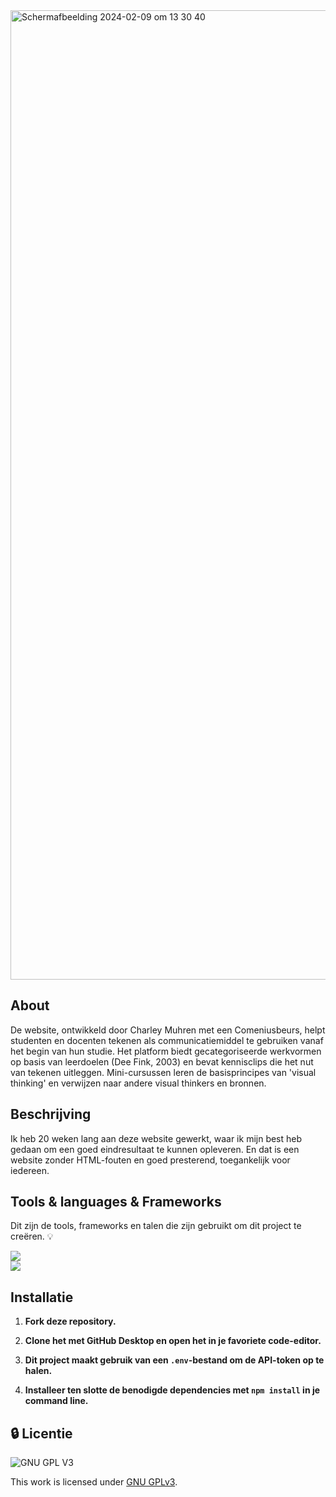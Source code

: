 

<img width="1551" alt="Scherm­afbeelding 2024-02-09 om 13 30 40" src="https://github.com/iBadr49/visual-thinking/assets/112857932/f087a63f-a404-428c-a1ab-e3ffde47955a">


## About

De website, ontwikkeld door Charley Muhren met een Comeniusbeurs, helpt studenten en docenten tekenen als communicatiemiddel te gebruiken vanaf het begin van hun studie. Het platform biedt gecategoriseerde werkvormen op basis van leerdoelen (Dee Fink, 2003) en bevat kennisclips die het nut van tekenen uitleggen. Mini-cursussen leren de basisprincipes van 'visual thinking' en verwijzen naar andere visual thinkers en bronnen.

## Beschrijving 

Ik heb 20 weken lang aan deze website gewerkt, waar ik mijn best heb gedaan om een goed eindresultaat te kunnen opleveren. En dat is een website zonder HTML-fouten en goed presterend, toegankelijk voor iedereen.

## Tools & languages & Frameworks

Dit zijn de tools, frameworks en talen die zijn gebruikt om dit project te creëren. 💡

<div>
    <img src="https://skillicons.dev/icons?i=html,css,javascript,svelte"><br>
    <img src="https://skillicons.dev/icons?i=vscode,github,figma">
</div>

## Installatie 

1. **Fork deze repository.**

2. **Clone het met GitHub Desktop en open het in je favoriete code-editor.**

3. **Dit project maakt gebruik van een `.env`-bestand om de API-token op te halen.**

4. **Installeer ten slotte de benodigde dependencies met `npm install` in je command line.**

## 🔒 Licentie

![GNU GPL V3](https://www.gnu.org/graphics/gplv3-127x51.png)

This work is licensed under [GNU GPLv3](./LICENSE).
